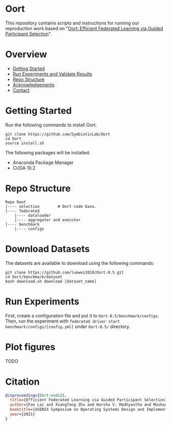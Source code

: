# Oort

This repository contains scripts and instructions for running our reproduction work based on "[Oort: Efficient Federated Learning via Guided Participant Selection](https://www.usenix.org/conference/osdi21/presentation/lai)".

# Overview

* [Getting Started](#getting-started)
* [Run Experiments and Validate Results](#run-experiments-and-validate-results)
* [Repo Structure](#repo-structure)
* [Acknowledgements](#acknowledgements)
* [Contact](#contact)

# Getting Started

Run the following commands to install Oort.

```
git clone https://github.com/SymbioticLab/Oort
cd Oort
source install.sh
```

The following packages will be installed:

* Anaconda Package Manager
* CUDA 10.2

# Repo Structure

```
Repo Root
|---- selection        # Oort code base.
|---- federated
    |---- dataloader
    |---- aggregator and executor
|---- benchmark
    |---- configs
```

# Download Datasets

The datasets are available to download using the following commands:

```
git clone https://github.com/luowei2018/Oort-0.5.git
cd Oort/benchmark/dataset
bash download.sh download [dataset_name]
```

# Run Experiments
First, create a configuration file and put it to ```Oort-0.5/benchmark/configs```.
Then, run the experiment with ```federated driver start benchmark/configs/[config.yml]``` under ```Oort-0.5/``` directory.

# Plot figures

TODO

# Citation
```bibtex
@inproceedings{Oort-osdi21,
  title={Efficient Federated Learning via Guided Participant Selection},
  author={Fan Lai and Xiangfeng Zhu and Harsha V. Madhyastha and Mosharaf Chowdhury},
  booktitle={USENIX Symposium on Operating Systems Design and Implementation (OSDI)},
  year={2021}
}
```
